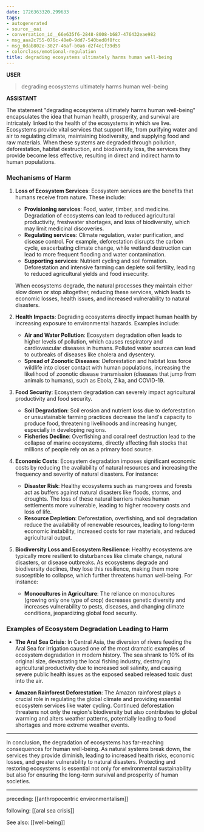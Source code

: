 ```yaml
---
date: 1726363320.299633
tags:
- autogenerated
- source__oai
- conversation_id__66e635f6-2848-8008-b687-476432eae982
- msg_aaa2c755-076c-48e0-9dd7-540bed8f8fcc
- msg_0dab802e-3027-46af-b0a6-d2f4e1f39d59
- colorclass/emotional-regulation
title: degrading ecosystems ultimately harms human well-being
---
```


**USER**

> degrading ecosystems ultimately harms human well-being


**ASSISTANT**

The statement "degrading ecosystems ultimately harms human well-being" encapsulates the idea that human health, prosperity, and survival are intricately linked to the health of the ecosystems in which we live. Ecosystems provide vital services that support life, from purifying water and air to regulating climate, maintaining biodiversity, and supplying food and raw materials. When these systems are degraded through pollution, deforestation, habitat destruction, and biodiversity loss, the services they provide become less effective, resulting in direct and indirect harm to human populations.

### Mechanisms of Harm

1. **Loss of Ecosystem Services**: Ecosystem services are the benefits that humans receive from nature. These include:
   - **Provisioning services**: Food, water, timber, and medicine. Degradation of ecosystems can lead to reduced agricultural productivity, freshwater shortages, and loss of biodiversity, which may limit medicinal discoveries.
   - **Regulating services**: Climate regulation, water purification, and disease control. For example, deforestation disrupts the carbon cycle, exacerbating climate change, while wetland destruction can lead to more frequent flooding and water contamination.
   - **Supporting services**: Nutrient cycling and soil formation. Deforestation and intensive farming can deplete soil fertility, leading to reduced agricultural yields and food insecurity.
   
   When ecosystems degrade, the natural processes they maintain either slow down or stop altogether, reducing these services, which leads to economic losses, health issues, and increased vulnerability to natural disasters.

2. **Health Impacts**: Degrading ecosystems directly impact human health by increasing exposure to environmental hazards. Examples include:
   - **Air and Water Pollution**: Ecosystem degradation often leads to higher levels of pollution, which causes respiratory and cardiovascular diseases in humans. Polluted water sources can lead to outbreaks of diseases like cholera and dysentery.
   - **Spread of Zoonotic Diseases**: Deforestation and habitat loss force wildlife into closer contact with human populations, increasing the likelihood of zoonotic disease transmission (diseases that jump from animals to humans), such as Ebola, Zika, and COVID-19.

3. **Food Security**: Ecosystem degradation can severely impact agricultural productivity and food security.
   - **Soil Degradation**: Soil erosion and nutrient loss due to deforestation or unsustainable farming practices decrease the land's capacity to produce food, threatening livelihoods and increasing hunger, especially in developing regions.
   - **Fisheries Decline**: Overfishing and coral reef destruction lead to the collapse of marine ecosystems, directly affecting fish stocks that millions of people rely on as a primary food source.

4. **Economic Costs**: Ecosystem degradation imposes significant economic costs by reducing the availability of natural resources and increasing the frequency and severity of natural disasters. For instance:
   - **Disaster Risk**: Healthy ecosystems such as mangroves and forests act as buffers against natural disasters like floods, storms, and droughts. The loss of these natural barriers makes human settlements more vulnerable, leading to higher recovery costs and loss of life.
   - **Resource Depletion**: Deforestation, overfishing, and soil degradation reduce the availability of renewable resources, leading to long-term economic instability, increased costs for raw materials, and reduced agricultural output.

5. **Biodiversity Loss and Ecosystem Resilience**: Healthy ecosystems are typically more resilient to disturbances like climate change, natural disasters, or disease outbreaks. As ecosystems degrade and biodiversity declines, they lose this resilience, making them more susceptible to collapse, which further threatens human well-being. For instance:
   - **Monocultures in Agriculture**: The reliance on monocultures (growing only one type of crop) decreases genetic diversity and increases vulnerability to pests, diseases, and changing climate conditions, jeopardizing global food security.

### Examples of Ecosystem Degradation Leading to Harm

- **The Aral Sea Crisis**: In Central Asia, the diversion of rivers feeding the Aral Sea for irrigation caused one of the most dramatic examples of ecosystem degradation in modern history. The sea shrank to 10% of its original size, devastating the local fishing industry, destroying agricultural productivity due to increased soil salinity, and causing severe public health issues as the exposed seabed released toxic dust into the air.
  
- **Amazon Rainforest Deforestation**: The Amazon rainforest plays a crucial role in regulating the global climate and providing essential ecosystem services like water cycling. Continued deforestation threatens not only the region's biodiversity but also contributes to global warming and alters weather patterns, potentially leading to food shortages and more extreme weather events.

---

In conclusion, the degradation of ecosystems has far-reaching consequences for human well-being. As natural systems break down, the services they provide diminish, leading to increased health risks, economic losses, and greater vulnerability to natural disasters. Protecting and restoring ecosystems is essential not only for environmental sustainability but also for ensuring the long-term survival and prosperity of human societies.


---

preceding: [[anthropocentric environmentalism]]  


following: [[aral sea crisis]]

See also: [[well-being]]
